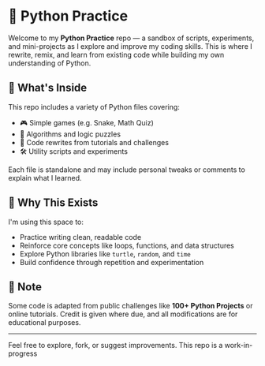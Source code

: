 # 🐍 Python Practice

Welcome to my **Python Practice** repo — a sandbox of scripts, experiments, and mini-projects as I explore and improve my coding skills. This is where I rewrite, remix, and learn from existing code while building my own understanding of Python.

## 📁 What's Inside

This repo includes a variety of Python files covering:

- 🎮 Simple games (e.g. Snake, Math Quiz)
- 🔢 Algorithms and logic puzzles
- 🧪 Code rewrites from tutorials and challenges
- 🛠️ Utility scripts and experiments

Each file is standalone and may include personal tweaks or comments to explain what I learned.

## 🚀 Why This Exists

I'm using this space to:
- Practice writing clean, readable code
- Reinforce core concepts like loops, functions, and data structures
- Explore Python libraries like `turtle`, `random`, and `time`
- Build confidence through repetition and experimentation

## 📌 Note

Some code is adapted from public challenges like **100+ Python Projects** or online tutorials. Credit is given where due, and all modifications are for educational purposes.

---

Feel free to explore, fork, or suggest improvements. This repo is a work-in-progress
